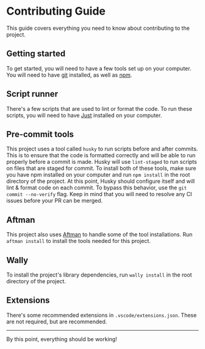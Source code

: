 # Contributing Guide

This guide covers everything you need to know about contributing to the project.

## Getting started

To get started, you will need to have a few tools set up on your computer. You will need to have [git](https://git-scm.com/) installed, as well as [npm](https://www.npmjs.com/).

## Script runner

There's a few scripts that are used to lint or format the code. To run these scripts, you will need to have [Just](https://github.com/casey/just) installed on your computer.

## Pre-commit tools

This project uses a tool called `husky` to run scripts before and after commits. This is to ensure that the code is formatted correctly and will be able to run properly before a commit is made. Husky will use `lint-staged` to run scripts on files that are staged for commit. To install both of these tools, make sure you have npm installed on your computer and run `npm install` in the root directory of the project. At this point, Husky should configure itself and will lint & format code on each commit. To bypass this behavior, use the `git commit --no-verify` flag. Keep in mind that you will need to resolve any CI issues before your PR can be merged.

## Aftman

This project also uses [Aftman](https://github.com/LPGhatguy/aftman) to handle some of the tool installations. Run `aftman install` to install the tools needed for this project.

## Wally

To install the project's library dependencies, run `wally install` in the root directory of the project.

## Extensions

There's some recommended extensions in `.vscode/extensions.json`. These are not required, but are recommended.

---

By this point, everything should be working!
